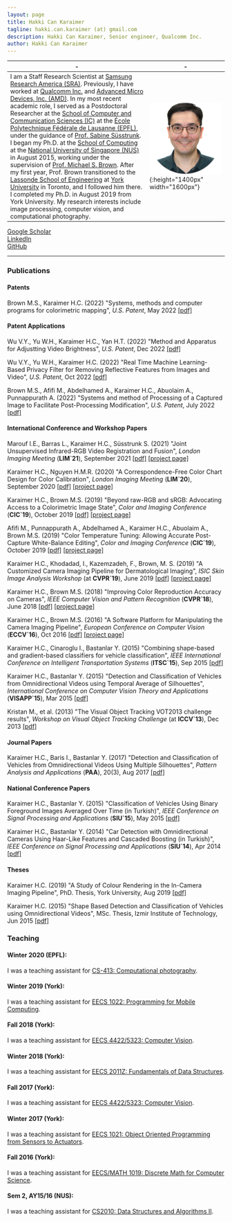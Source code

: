 ```yaml
---
layout: page
title: Hakki Can Karaimer
tagline: hakki.can.karaimer (at) gmail.com
description: Hakki Can Karaimer, Senior engineer, Qualcomm Inc.
author: Hakki Can Karaimer
---
```


| - | - |
|---|---|
| I am a Staff Research Scientist at [Samsung Research America (SRA)](https://sra.samsung.com/). Previously, I have worked at [Qualcomm Inc.](https://www.qualcomm.com/) and [Advanced Micro Devices, Inc. (AMD)](https://www.amd.com/en). In my most recent academic role, I served as a Postdoctoral Researcher at the [School of Computer and Communication Sciences (IC)](https://www.epfl.ch/schools/ic/) at the [École Polytechnique Fédérale de Lausanne (EPFL)](https://www.epfl.ch/en/), under the guidance of [Prof. Sabine Süsstrunk](https://www.epfl.ch/labs/ivrl/people/susstrunk/). I began my Ph.D. at the [School of Computing](https://www.comp.nus.edu.sg) at the [National University of Singapore (NUS)](http://nus.edu.sg/) in August 2015, working under the supervision of [Prof. Michael S. Brown](http://www.cse.yorku.ca/~mbrown/). After my first year, Prof. Brown transitioned to the [Lassonde School of Engineering](https://lassonde.yorku.ca) at [York University](https://www.yorku.ca/index.html) in Toronto, and I followed him there. I completed my Ph.D. in August 2019 from York University. My research interests include image processing, computer vision, and computational photography. | ![](/image/hk_profile.png){:height="1400px" width="1600px"} |

[Google Scholar](https://scholar.google.com/citations?user=jhlnGS4AAAAJ&hl=en)  
[LinkedIn](https://www.linkedin.com/in/karaimer)  
[GitHub](https://github.com/karaimer)

---

### Publications  

#### Patents 

Brown M.S., Karaimer H.C.  (2022) "Systems, methods and computer programs for colorimetric mapping", *U.S. Patent*, May 2022 [[pdf]](https://patentimages.storage.googleapis.com/0f/37/f3/8d153bd6eac33c/US11350070.pdf) 

#### Patent Applications

Wu V.Y., Yu W.H., Karaimer H.C., Yan H.T.  (2022) "Method and Apparatus for Adjustting Video Brightness", *U.S. Patent*, Dec 2022 [[pdf]](https://patentimages.storage.googleapis.com/a6/e5/fa/68cb000f64f1d9/US20220417466A1.pdf)

Wu V.Y., Yu W.H., Karaimer H.C. (2022) "Real Time Machine Learning-Based Privacy Filter for Removing Reflective Features from Images and Video", *U.S. Patent*, Oct 2022 [[pdf]](https://patentimages.storage.googleapis.com/90/e8/d1/1b612127897f77/US20220318954A1.pdf)

Brown M.S., Afifi M., Abdelhamed A., Karaimer H.C., Abuolaim A., Punnappurath A.  (2022) "Systems and method of Processing of a Captured Image to Facilitate Post-Processing Modification", *U.S. Patent*, July 2022 [[pdf]](https://patentimages.storage.googleapis.com/a7/19/68/5090dc2efb56a8/US20220215505A1.pdf)


#### International Conference and Workshop Papers
Marouf I.E., Barras L., Karaimer H.C., Süsstrunk S.  (2021) "Joint Unsupervised Infrared-RGB Video Registration and Fusion", *London Imaging Meeting* (**LIM`21**),  September 2021 [[pdf]](/paper/Joint_Unsupervised_Video_Registration_and_Fusion.pdf) [[project page]](https://iemprog.github.io/joint-unsupervised/)  

Karaimer H.C., Nguyen H.M.R.  (2020) "A Correspondence-Free Color Chart Design for Color Calibration", *London Imaging Meeting* (**LIM`20**),  September 2020 [[pdf]](/paper/color_pattern_LIM19_CR.pdf) [[project page]](https://karaimer.github.io/color-pattern/)  

Karaimer H.C., Brown M.S.  (2019) "Beyond raw-RGB and sRGB: Advocating Access to a Colorimetric Image State", *Color and Imaging Conference* (**CIC`19**),  October 2019 [[pdf]](/paper/Karaimer_Brown_CIC19.pdf) [[project page]](https://karaimer.github.io/beyond-rawRGB-sRGB/)  

Afifi M., Punnappurath A., Abdelhamed A., Karaimer H.C., Abuolaim A., Brown M.S.  (2019) "Color Temperature Tuning: Allowing Accurate Post-Capture White-Balance Editing", *Color and Imaging Conference* (**CIC`19**),  October 2019 [[pdf]](http://cvil.eecs.yorku.ca/projects/public_html/ColorTemperatureTuning/files/ColorTemperatureTuning.pdf) [[project page]](http://cvil.eecs.yorku.ca/projects/public_html/ColorTemperatureTuning/)  

Karaimer H.C., Khodadad, I., Kazemzadeh, F., Brown, M. S.  (2019) "A Customized Camera Imaging Pipeline for Dermatological Imaging", *ISIC Skin Image Analysis Workshop* (at **CVPR`19**), June 2019 [[pdf]](/paper/Karaimer_et_al_2019.pdf) [[project page]](https://karaimer.github.io/customized-camera/)  


Karaimer H.C., Brown M.S.  (2018) "Improving Color Reproduction Accuracy on Cameras", *IEEE Computer Vision and Pattern Recognition* (**CVPR`18**),  June 2018 [[pdf]](/paper/Karaimer_Brown_CVPR18.pdf) [[project page]](https://karaimer.github.io/camera-color/)  

Karaimer H.C., Brown M.S.  (2016) "A Software Platform for Manipulating the Camera Imaging Pipeline", *European Conference on Computer Vision* (**ECCV`16**),  Oct 2016 [[pdf]](/paper/Karaimer_Brown_ECCV16.pdf) [[project page]](https://karaimer.github.io/camera-pipeline)  

Karaimer H.C., Cinaroglu I., Bastanlar Y.  (2015) "Combining shape-based and gradient-based classifiers for vehicle classification", *IEEE International Conference on Intelligent Transportation Systems* (**ITSC`15**), Sep 2015 [[pdf]](/paper/Karaimer_et_al_ITSC15.pdf)  

Karaimer H.C., Bastanlar Y.  (2015) "Detection and Classification of Vehicles from Omnidirectional Videos using Temporal Average of Silhouettes", *International Conference on Computer Vision Theory and Applications* (**VISAPP`15**), Mar 2015 [[pdf]](/paper/Karaimer_Bastanlar_VISAPP15.pdf)  

Kristan M., et al.  (2013) "The Visual Object Tracking VOT2013 challenge results", *Workshop on Visual Object Tracking Challenge* (at **ICCV`13**), Dec 2013 [[pdf]](http://www.cv-foundation.org//openaccess/content_iccv_workshops_2013/W03/papers/Kristan_The_Visual_Object_2013_ICCV_paper.pdf)  

#### Journal Papers
Karaimer H.C., Baris I., Bastanlar Y. (2017) "Detection and Classification of Vehicles from Omnidirectional Videos Using Multiple Silhouettes", *Pattern Analysis and Applications* (**PAA**), 20(3), Aug 2017 [[pdf]](/paper/Karaimer_et_al_PAAA_AAM.pdf)

#### National Conference Papers

Karaimer H.C., Bastanlar Y.  (2015) "Classification of Vehicles Using Binary Foreground Images Averaged Over Time (in Turkish)", *IEEE Conference on Signal Processing and Applications* (**SIU`15**), May 2015 [[pdf]](/paper/Karaimer_Bastanlar_SIU2015.pdf)  

Karaimer H.C., Bastanlar Y.  (2014) "Car Detection with Omnidirectional Cameras Using Haar-Like Features and Cascaded Boosting (in Turkish)", *IEEE Conference on Signal Processing and Applications* (**SIU`14**), Apr 2014 [[pdf]](/paper/Karaimer_Bastanlar_SIU2014.pdf)  

#### Theses

Karaimer H.C.  (2019) "A Study of Colour Rendering in the In-Camera Imaging Pipeline", PhD. Thesis, York University, Aug 2019 [[pdf]](/paper/Karaimer_Hakki_C_2019_PhD.pdf)  

Karaimer H.C.  (2015) "Shape Based Detection and Classification of Vehicles using Omnidirectional Videos", MSc. Thesis, Izmir Institute of Technology, Jun 2015 [[pdf]](/paper/Karaimer_MSc_Thesis.pdf)  

### Teaching  

#### Winter 2020 (EPFL):  

I was a teaching assistant for [CS-413: Computational photography](https://edu.epfl.ch/coursebook/en/computational-photography-CS-413).  

#### Winter 2019 (York):  

I was a teaching assistant for [EECS 1022: Programming for Mobile Computing](https://www.eecs.yorku.ca/course_archive/2018-19/W/1022/).  

#### Fall 2018 (York):  

I was a teaching assistant for [EECS 4422/5323: Computer Vision](https://wiki.eecs.yorku.ca/course_archive/2018-19/F/4422/).  

#### Winter 2018 (York):  

I was a teaching assistant for [EECS 2011Z: Fundamentals of Data Structures](https://www.eecs.yorku.ca/course_archive/2017-18/W/2011Z/).  

#### Fall 2017 (York):  

I was a teaching assistant for [EECS 4422/5323: Computer Vision](https://wiki.eecs.yorku.ca/course_archive/2017-18/F/4422/).  

#### Winter 2017 (York):  

I was a teaching assistant for [EECS 1021: Object Oriented Programming from Sensors to Actuators](http://www.eecs.yorku.ca/course_archive/2016-17/W/1021/).  

#### Fall 2016 (York):  

I was a teaching assistant for [EECS/MATH 1019: Discrete Math for Computer Science](http://www.cs.yorku.ca/~jarek/courses/1019/F16/).  

#### Sem 2, AY15/16 (NUS):  

I was a teaching assistant for [CS2010: Data Structures and Algorithms II](http://www.comp.nus.edu.sg/~brown/cs2010/).  

